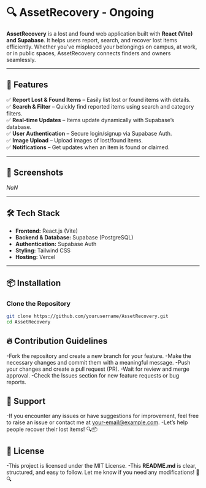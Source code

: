 # 🔍 AssetRecovery - Ongoing

**AssetRecovery** is a lost and found web application built with **React (Vite) and Supabase**. It helps users report, search, and recover lost items efficiently. Whether you've misplaced your belongings on campus, at work, or in public spaces, AssetRecovery connects finders and owners seamlessly.  

---

## 🚀 Features  

✅ **Report Lost & Found Items** – Easily list lost or found items with details.  
✅ **Search & Filter** – Quickly find reported items using search and category filters.  
✅ **Real-time Updates** – Items update dynamically with Supabase’s database.  
✅ **User Authentication** – Secure login/signup via Supabase Auth.  
✅ **Image Upload** – Upload images of lost/found items.  
✅ **Notifications** – Get updates when an item is found or claimed.  

---

## 📸 Screenshots  

_NaN_  

---

## 🛠️ Tech Stack  

- **Frontend:** React.js (Vite)  
- **Backend & Database:** Supabase (PostgreSQL)  
- **Authentication:** Supabase Auth  
- **Styling:** Tailwind CSS  
- **Hosting:** Vercel
---

## 📦 Installation  

### Clone the Repository  
```sh
git clone https://github.com/yourusername/AssetRecovery.git
cd AssetRecovery
```
## 🔥 Contribution Guidelines
-Fork the repository and create a new branch for your feature.
-Make the necessary changes and commit them with a meaningful message.
-Push your changes and create a pull request (PR).
-Wait for review and merge approval.
-Check the Issues section for new feature requests or bug reports.

## 🤝 Support
-If you encounter any issues or have suggestions for improvement, feel free to raise an issue or contact me at your-email@example.com.
-Let’s help people recover their lost items! 🔍📦

## 📜 License
-This project is licensed under the MIT License.
-This **README.md** is clear, structured, and easy to follow. Let me know if you need any modifications! 🚀🔍




